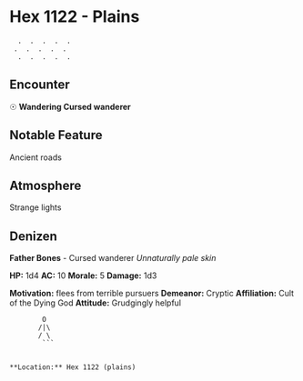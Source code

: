 # Hex 1122 - Plains
```
  .  .  .  .  .
 .  .  .  .  .
  .  .  .  .  .
```

## Encounter

☉ **Wandering Cursed wanderer**

## Notable Feature

Ancient roads

## Atmosphere

Strange lights

## Denizen

**Father Bones** - Cursed wanderer
*Unnaturally pale skin*

**HP:** 1d4 **AC:** 10 **Morale:** 5
**Damage:** 1d3

**Motivation:** flees from terrible pursuers
**Demeanor:** Cryptic
**Affiliation:** Cult of the Dying God
**Attitude:** Grudgingly helpful

```
        O
       /|\
       / \
        ```


**Location:** Hex 1122 (plains)
